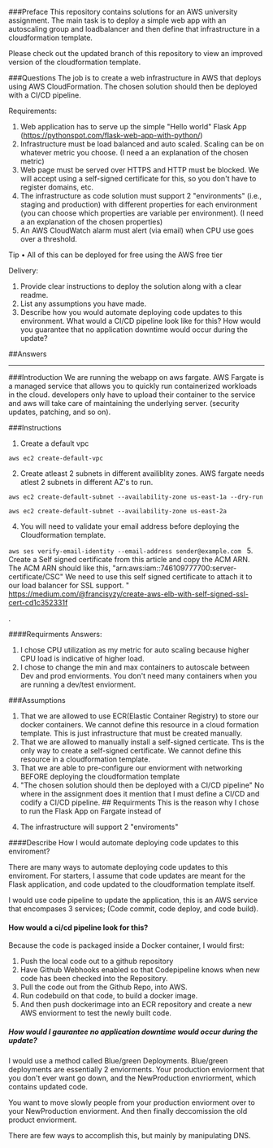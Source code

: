 ###Preface
This repository contains solutions for an AWS university assignment. The main task is to deploy a simple web app with an autoscaling group and loadbalancer and then define that infrastructure in a cloudformation template.

Please check out the updated branch of this repository to view an improved version of the cloudformation template. 


###Questions 
The job is to create a web infrastructure in AWS that deploys using AWS CloudFormation. The chosen solution should then be deployed with a CI/CD pipeline.

Requirements:
1. Web application has to serve up the simple "Hello world" Flask App (https://pythonspot.com/flask-web-app-with-python/)
2. Infrastructure must be load balanced and auto scaled. Scaling can be on whatever metric you choose. (I need a an explanation of the chosen metric)
3. Web page must be served over HTTPS and HTTP must be blocked. We will accept using a self-signed certificate for this, so you don't have to register domains, etc.
4. The infrastructure as code solution must support 2 "environments" (i.e., staging and production) with different properties for each environment (you can choose which properties are variable per environment). (I need a an explanation of the chosen properties)
5. An AWS CloudWatch alarm must alert (via email) when CPU use goes over a threshold.

Tip
• All of this can be deployed for free using the AWS free tier

Delivery:
1. Provide clear instructions to deploy the solution along with a clear readme.
2. List any assumptions you have made.
3. Describe how you would automate deploying code updates to this environment. What would a CI/CD pipeline look like for this? How would you guarantee that no application downtime would occur during the update?

##Answers  

-----




###Introduction
We are running the webapp on aws fargate. AWS Fargate is a managed service that allows you to quickly run containerized workloads in the cloud. developers only have to upload their container to the service and aws will take care of maintaining the underlying server. (security updates, patching, and so on).

  
###Instructions
 1. Create a default vpc    

 `aws ec2 create-default-vpc`

2. Create atleast 2 subnets in different availiblity zones. AWS fargate needs atlest 2 subnets in different AZ's to run. 

`aws ec2 create-default-subnet --availability-zone us-east-1a --dry-run`
 

`aws ec2 create-default-subnet --availability-zone us-east-2a` 

4. You will need to validate your email address before deploying the Cloudformation template. 

`aws ses verify-email-identity --email-address sender@example.com
`
 5. Create a Self signed certificate from this article and copy the ACM ARN. The ACM ARN should like this, "arn:aws:iam::746109777700:server-certificate/CSC" We need to use this self signed certificate to attach it to our load balancer for SSL support. 
"
  https://medium.com/@francisyzy/create-aws-elb-with-self-signed-ssl-cert-cd1c352331f
 
.
       


####Requirments Answers:
1. I chose CPU utilization as my metric for auto scaling because higher CPU load is indicative of higher load. 
2. I chose to change the min and max containers to autoscale between Dev and prod enviorments.  You don't need many containers when you are running a dev/test enviorment. 


###Assumptions

1) That we are allowed to use ECR(Elastic Container Registry) to store our docker containers. We cannot define this resource in a cloud formation template. This is just infrastructure that must be created manually.
2) That we are allowed to manually install a self-signed certicate. Ths is the only way to create a self-signed certificate. We cannot define this resource in a cloudformation template.
3) That we are able to pre-configure our enviorment with networking BEFORE deploying the cloudformation template
4) "The chosen solution should then be deployed with a CI/CD pipeline" No where in the assignment does it mention that I must define a CI/CD and codify a CI/CD pipeline. ## Requirments
This is the reason why I chose to run the Flask App on Fargate instead of 


4. The infrastructure will support 2 "enviroments" 


####Describe How I would automate deploying code updates to this enviroment? 

There are many ways to automate deploying code updates to this enviroment. For starters, I assume that code updates are meant for the Flask application, and code updated to the cloudformation template itself. 

I would use code pipeline to update the application, this is an AWS service that encompases 3 services; (Code commit, code deploy, and code build). 

#### How would a ci/cd pipeline look for this? 
Because the code is packaged inside a Docker container, I would first:
1. Push the local code out to a github repository
2. Have Github Webhooks enabled so that Codepipeline knows when new code has been checked into the Repository. 
3. Pull the code out from the Github Repo, into AWS. 
4. Run codebuild on that code, to build a docker image. 
5. And then push dockerimage into an ECR repository and create a new AWS enviorment to test the newly built code. 

##### How would I gaurantee no application downtime would occur during the update?
I would use a method called Blue/green Deployments. Blue/green deployments are essentially 2 enviorments. Your production enviorment that you don't ever want go down, and the NewProduction envriorment, which contains updated code.

You want to move slowly people from your production enviorment over to your NewProduction enviorment. And then finally deccomission the old product enviorment. 

There are few ways to accomplish this, but mainly by manipulating DNS. 










